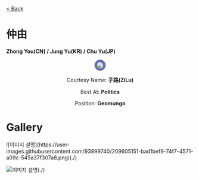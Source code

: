 [< Back](./?page=artist)

# 仲由

**Zhong You(CN) / Jung Yu(KR) / Chu Yu(JP)**

<p style="text-align:center;"><img src="https://gwansangg.am/hgjs/files/zhongyou.png" style="max-width: 200px; border-radius: 50%; border: 7px solid #6E70AC;"></p>

<p style="text-align: center;">Courtesy Name: <b>子路(ZiLu)</b></p>
<p style="text-align: center;">Best At: <b>Politics</b></p>
<p style="text-align: center;">Position: <b>Geomungo</b></p>

# Gallery

<div class="gallery-container">
  ![이미지 설명](https://user-images.githubusercontent.com/93899740/209605151-bad1bef9-74f7-4571-a09c-545a37f307a8.png)(./)
  
  ![이미지 설명](https://gwansangg.am/hgjs/files/zhongyou.png)(./)
  
</div>
